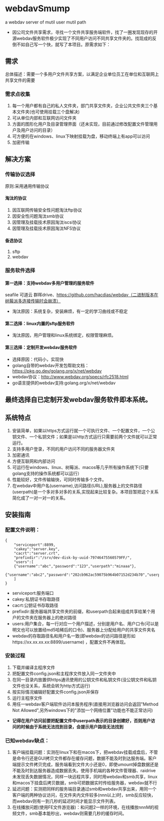 # webdavSmump
a webdav server of mutil user mutil path

+ 因公司文件共享需求，寻找一个文件共享服务端软件，找了一圈发现现存的开源webdav服务软件极少实现了不同用户访问不同共享文件夹的。找现成的反倒不如自己写一个快，就写了本项目。原需求如下：

## 需求
总体描述：需要一个多用户文件共享方案，以满足企业单位员工在单位和互联网上共享文件的需要

### 需求点收集
1. 每一个用户都有自己的私人文件夹，部门共享文件夹，企业公共文件夹三个基本文件夹(也可使用挂载三个盘解决)
2. 可从单位内部和互联网访问文件夹
3. 方面的图形化用户及目录管理界面（还未实现，目前通过修改配置文件管理用户及用户访问的目录）
4. 可方便的在windows、linux下映射挂载为盘，移动终端上有app可以访问
5. 加密传输

## 解决方案

### 传输协议选择
原则:采用通用传输协议
#### 淘汰的协议
1. 因互联网传输安全性问题淘汰ftp协议
2. 因安全性问题淘汰smb协议
3. 因管理及挂载技术原因淘汰iscsi协议
4. 因管理及挂载技术原因淘汰NFS协议

#### 备选协议
1. sftp
2. webdav

### 服务软件选择

#### 第一选择：支持webdav多用户管理的服务软件
seafile 可道云 群晖drive、https://github.com/hacdias/webdav（二进制版本在树莓派多连接传输时会崩溃）
+ 淘汰原因：系统复杂，安装麻烦，有一定的学习曲线或不稳定

#### 第二选择：linux内置的sftp服务软件
+ 淘汰原因，用户管理和linux系统绑定，权限管理麻烦。

#### 第三选择：定制开发webdav服务软件
+ 选择原因：代码小，实现快
+ golang自带的webdav开发包帮助文档：https://pkg.go.dev/golang.org/x/net/webdav
+ webdav协议：http://www.webdav.org/specs/rfc2518.html
+ go语言提供的webdav支持:golang.org/x/net/webdav

## 最终选择自已定制开发webdav服务软件即本系统。
## 系统特点
1. 安装简单，如果以https方式运行就一个可执行文件、一个配置文件，一个公钥文件、一个私钥文件；如果是以http方式运行只需要前两个文件就可以正常运行。
2. 支持多用户登录，不同的用户访问不同的服务器文件夹
3. 加密通讯
4. 方便互联网和内部访问
5. 可运行在windows、linux、树莓派、macos等几乎所有操作系统下(只要golang支持的操作系统都可以运行）
6. 性能较好，文件传输输快，可同时传输多个文件。
7. 在webdav中用户名(username),访问路径(URL),服务器上的文件路径(userpath)是一个多对多对多的关系,实现起来比较复杂。本项目暂把这个关系简化成了一对一对一的关系。

## 安装指南
### 配置文件说明：
```
{
    "serviceport":8899,
    "cakey":"server.key",
    "cacrt":"server.crt",
    "prefixdir":"/srv/dev-disk-by-uuid-79746475560579FF/",
    "users":[
    {"username":"abc","password":"123","userpath":"minaaa"},
    {"username":"abc2","password":"202cb962ac59075b964b07152d234b70","userpath":"abc2"}
    ]
}
```
+ serviceport:服务端口
+ cakey:私钥证书存取路径
+ cacrt:公钥证书存取路径
+ prefixdir:服务器端共享文件夹的前缀，和userpath合起来组成共享给某个用户的文件夹在服务器上的绝对路径
+ users:用户集合，每一行对应一个用户描述，分别是用户名、用户口令(可以是明文也可以放置经md5哈稀后的口令)、服务器上分配给用户的共享文件夹名
+ webdav的存取路径名和用户名一致(即webdav的访问路径是形如https://xx.xx.xx.xx:8899/username) ，配置文件不再体现。

### 安装过程
1. 下载并编译主程序文件
2. 把配置文件config.json和主程序文件放入同一文件夹中
3. 在同一目录内放置供https通讯使用的公钥文件和私钥文件(没公钥文件和私钥文件也没关系，系统会转为http方式运行)
4. 按实际情况编辑好配置文件config.json并保存
5. 运行主程序文件
6. 用任一webdav客户端软件访问本服务程序(直接用浏览器访问会返回"Method Not Allowed",另外windows下的"添加一个网络位置"功能也不能正常访问)
+ **记得在用户访问前要把配置文件中userpath表示的目录创建好，否则用户访问的时候由于系统无法找到目录，会提示用户路径无法找到**

### 已知webdav缺点：
1. 客户端挂载问题：实测在linux下和在macos下，把webdav挂载成盘后，不管是命令行还是GUI拷贝文件都存在缓存问题，数据不能及时到达服务端。客户端提示文件拷贝完成，服务端看到文件大小还是0，即使umount掉盘数据还是不能及时到达服务器造成数据丢失。使用手机端的各种文件管理器、raidrive未发现丢失数据情况，同样一块远程共享，同时用webdav和smb共享，linux和macos下挂盘后拷贝数据，smb可把数据实时传给服务器，webdav就不行
2. 延迟问题：实测把同样的服务端目录通过smb和webdav共享出来，用同一个客户端的两种协议访问，在文件夹内文件较多(nnn以上)时，smb反应较快，而webdav则有一到几秒的延迟时间才能显示文件列表。
3. 在线播放问题(使用FE文件游览器)：和问题2一样的环境，在线播放nnnM的视频文件，smb基本能秒出，webdav则需要几秒的缓存时间。
